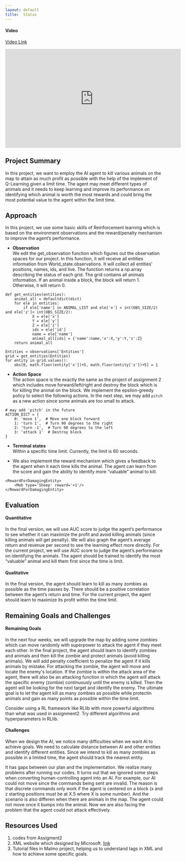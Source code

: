 ```yaml
---
layout: default
title:  Status
---
```


#### Video
[Video Link](https://drive.google.com/file/d/1vrUaV2EGtWeD2R_JFOYxdc3E_1qZ_ah-/view?usp=sharing)
<iframe width="560" height="315" src="https://www.youtube.com/embed/Ob-9S6akK1U" frameborder="0" allow="accelerometer; autoplay; encrypted-media; gyroscope; picture-in-picture" allowfullscreen></iframe>

## Project Summary
In this project, we want to employ the AI agent to kill various animals on the map to attain as much profit as possible with the help of the implement of Q-Learning given a limit time. The agent may meet different types of animals and it needs to keep learning and improve its performance on identifying which animal is worth the most rewards and could bring the most potential value to the agent within the limit time.

## Approach
In this project, we use some basic skills of Reinforcement learning which is based on the environment observations and the reward/penalty mechanism to improve the agent’s performance.  

- **Observation**  
We edit the get_observation function which figures out the observation spaces for our project. In this function, it will receive all entities information from World_state.observations. It will collect all entities' positions, names, ids, and live. The function returns a np.array describing the status of each grid. The grid contains all animals information. If an animal inside a block, the block will return 1. Otherwise, it will return 0. 
```
def get_entities(entities):
	animal_all = defaultdict(dict)
	for ele in entities:
		if ele['name'] in ANIMAL_LIST and ele['x'] < int(OBS_SIZE/2) and ele['z']< int(OBS_SIZE/2):
			X = ele['x']
			Y = ele['y']
			Z = ele['z']
			ids = ele['id']
			name = ele['name']
			animal_all[ids] = {'name':name,'x':X,'y':Y,'z':Z}
	return animal_all
```
```
Entities = observations['Entities']
grid = get_entities(Entities)
for entity in grid.values():
    obs[0, math.floor(entity['x'])+5, math.floor(entity['z'])+5] = 1
```

- **Action Space**  
The action space is the exactly the same as the project of assignment 2 which includes move forward/left/right and destroy the block which is for killing the animal on the block. We implement the epsilon-greedy policy to select the following actions. In the next step, we may add `pitch` as a new action since some animals are too small to attack.
```
# may add 'pitch' in the future
ACTION_DICT = {
    0: 'move 1',  # Move one block forward
    1: 'turn 1',  # Turn 90 degrees to the right
    2: 'turn -1',  # Turn 90 degrees to the left
    3: 'attack 1'  # Destroy block
}
```

- **Terminal states**  
Within a specific time limit. Currently, the limit is 60 seconds.

- We also implement the reward mechanism which gives a feedback to the agent when it each time kills the animal. The agent can learn from the score and gain the ability to identify more “valuable” animal to kill. 
  
```
<RewardForDamagingEntity>
    <Mob type='Sheep' reward='+1'/>
</RewardForDamagingEntity>
```


## Evaluation
#### Quantitative
In the final version, we will use AUC score to judge the agent’s performance to see whether it can maximize the profit and avoid killing animals (since killing animals will get penalty). 
We will also graph the agent’s average return and revenue per second to see the learning effect more directly. 
For the current project, we will use AUC score to judge the agent’s performance on identifying the animals. The agent should be trained to identify the most “valuable” animal and kill them first since the time is limit. 

#### Qualitative
In the final version, the agent should learn to kill as many zombies as possible as the time passes by. There should be a positive correlation between the agent’s return and time.
For the current project, the agent should learn to maximize its profit within the time limit. 

## Remaining Goals and Challenges
#### Remaining Goals
In the next four weeks, we will upgrade the map by adding some zombies which can move randomly with superpower to attack the agent if they meet each other. In the final project, the agent should learn to identify zombies and animals and then kill the zombie and protect animals (avoid killing animals). We will add penalty coefficient to penalize the agent if it kills animals by mistake. For attacking the zombie, the agent will move and locate the enemy's location. If the zombie is within the attack area of the agent, there will also be an attacking function in which the agent will attack the specific enemy (zombie) continuously until the enemy is killed. Then the agent will be looking for the next target and identify the enemy. The ultimate goal is to let the agent kill as many zombies as possible while protectin animals and gain as many points as possible within the time limit.  
  
Consider using a RL framework like RLlib with more powerful algorithms than what was used in assignment2. Try different algorithms and hyperparameters in RLlib.

#### Challenges 
When we design the AI, we notice many difficulties when we want AI to achieve goals. We need to calculate distance between AI and other entities and identify different entities. Since we intend to kill as many zombies as possible in a limited time, the agent should track the nearest entity.  
  
It has gaps between our plan and the implementation. We realize many problems after running our codes. It turns out that we ignored some steps when converting human-controlling agent into an AI. For example, our AI could not move since the commands being sent are invalid. The reason is that discrete commands only work if the agent is centered on a block (x and z starting positions must be at X.5 where X is some number). And the scenario is also differen when there are animals in the map. The agent could not move once it bumps into the animal. Now we are also facing the problem that the agent could not attack effectively.
 

## Resources Used
1. codes from Assigment2
2. XML website which designed by Microsoft. [link](https://microsoft.github.io/malmo/0.30.0/Schemas/Mission.html)
3. Tutorial files in Malmo project, helping us to understand tags in XML and how to achieve some specific goals.
